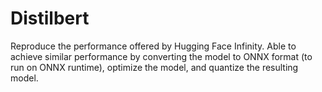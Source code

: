# Distilbert

Reproduce the performance offered by Hugging Face Infinity. Able to achieve similar performance by converting the model to ONNX format (to run on ONNX runtime), optimize the model, and quantize the resulting model.
